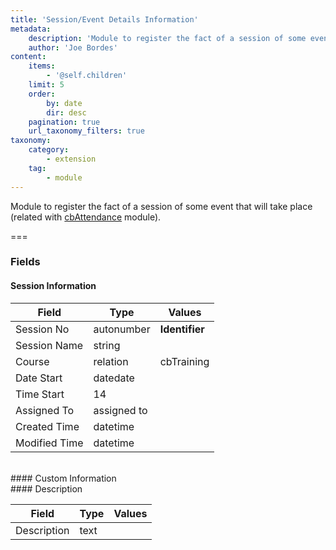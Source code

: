 ```yaml
---
title: 'Session/Event Details Information'
metadata:
    description: 'Module to register the fact of a session of some event that will take place (related with cbAttendance module)'
    author: 'Joe Bordes'
content:
    items:
        - '@self.children'
    limit: 5
    order:
        by: date
        dir: desc
    pagination: true
    url_taxonomy_filters: true
taxonomy:
    category:
        - extension
    tag:
        - module
---
```


Module to register the fact of a session of some event that will take place (related with [cbAttendance](../../01.corebosmodules/cbattendance/id:c96a81e3711333dc402b58e7a289cb12/store:corebosmodule) module).

===

### Fields

#### Session Information

<table class="table table-striped">
<thead>
<tr class="header">
<th>Field</th>
<th>Type</th>
<th>Values</th>
</tr>
</thead>
<tbody>
<tr>
<td>Session No</td>
<td>autonumber</td>
<td><strong>Identifier</strong></td>
</tr>
<tr>
<td>Session Name</td>
<td>string</td>
<td></td>
</tr>
<tr>
<td>Course</td>
<td>relation</td>
<td>cbTraining</td>
</tr>
<tr>
<td>Date Start</td>
<td>datedate</td>
<td></td>
</tr>
<tr>
<td>Time Start</td>
<td>14</td>
<td></td>
</tr>
<tr>
<td>Assigned To</td>
<td>assigned to</td>
<td></td>
</tr>
<tr>
<td>Created Time</td>
<td>datetime</td>
<td></td>
</tr>
<tr>
<td>Modified Time</td>
<td>datetime</td>
<td></td>
</tr>
</tbody>
</table>
<br>
#### Custom Information
<br>
#### Description

<table class="table table-striped">
<thead>
<tr class="header">
<th>Field</th>
<th>Type</th>
<th>Values</th>
</tr>
</thead>
<tbody>
<tr>
<td>Description</td>
<td>text</td>
<td></td>
</tr>
</tbody>
</table>
